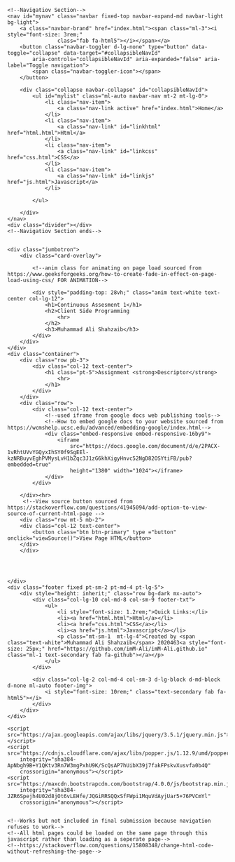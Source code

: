 <!DOCTYPE html>
<html lang="en">

<head>
    <meta charset="UTF-8">
    <meta http-equiv="X-UA-Compatible" content="IE=edge">
    <meta name="viewport" content="width=device-width, initial-scale=1.0">
    <title>2020463- Shahzaib, Muhammad Ali</title>
    <link rel="icon" href="src/img/ref.png" type="image/icon type">
    <link href="https://fonts.googleapis.com/css2?family=Poppins:wght@500&display=swap" rel="stylesheet">
    <link rel="stylesheet" href="https://pro.fontawesome.com/releases/v5.10.0/css/all.css"
        integrity="sha384-AYmEC3Yw5cVb3ZcuHtOA93w35dYTsvhLPVnYs9eStHfGJvOvKxVfELGroGkvsg+p" crossorigin="anonymous" />
    <!-- Latest compiled and minified CSS -->
    <link rel="stylesheet" href="https://maxcdn.bootstrapcdn.com/bootstrap/4.0.0/css/bootstrap.min.css"
        integrity="sha384-Gn5384xqQ1aoWXA+058RXPxPg6fy4IWvTNh0E263XmFcJlSAwiGgFAW/dAiS6JXm" crossorigin="anonymous">
    <link href="src/css/style.css" rel="stylesheet">
</head>

<body>
    
    <!--Navigatiov Section-->
    <nav id="mynav" class="navbar fixed-top navbar-expand-md navbar-light bg-light">
        <a class="navbar-brand" href="index.html"><span class="ml-3"><i style="font-size: 3rem;"
                    class="fab fa-html5"></i></span></a>
        <button class="navbar-toggler d-lg-none" type="button" data-toggle="collapse" data-target="#collapsibleNavId"
            aria-controls="collapsibleNavId" aria-expanded="false" aria-label="Toggle navigation">
            <span class="navbar-toggler-icon"></span>
        </button>

        <div class="collapse navbar-collapse" id="collapsibleNavId">
            <ul id="mylist" class="ml-auto navbar-nav mt-2 mt-lg-0">
                <li class="nav-item">
                    <a class="nav-link active" href="index.html">Home</a>
                </li>
                <li class="nav-item">
                    <a class="nav-link" id="linkhtml" href="html.html">Html</a>
                </li>
                <li class="nav-item">
                    <a class="nav-link" id="linkcss" href="css.html">CSS</a>
                </li>
                <li class="nav-item">
                    <a class="nav-link" id="linkjs" href="js.html">Javascript</a>
                </li>

            </ul>

        </div>
    </nav>
    <div class="divider"></div>
    <!--Navigatiov Section ends-->


    <div class="jumbotron">
        <div class="card-overlay">

            <!--anim class for animating on page load sourced from https://www.geeksforgeeks.org/how-to-create-fade-in-effect-on-page-load-using-css/ FOR ANIMATION-->

            <div style="padding-top: 28vh;" class="anim text-white text-center col-lg-12">
                <h1>Continuous Assesment 1</h1>
                <h2>Client Side Programming
                    <hr>
                </h2>
                <h3>Muhammad Ali Shahzaib</h3>
            </div>
        </div>
    </div>
    <div class="container">
        <div class="row pb-3">
            <div class="col-12 text-center">
                <h1 class="pt-5">Assignment <strong>Descriptor</strong>
                    <hr>
                </h1>
            </div>
        </div>
        <div class="row">
            <div class="col-12 text-center">
                <!--used iframe from google docs web publishing tools-->
                <!--How to embed google docs to your website sourced from https://wcmshelp.ucsc.edu/advanced/embedding-google/index.html-->
                <div class="embed-responsive embed-responsive-16by9">
                    <iframe
                        src="https://docs.google.com/document/d/e/2PACX-1vRhtUVvYGQyxIhSY0f9SgEEl-kzNRBuyvEghPVMysLvH1bZqc3J1zG6khXigyHnvc52NgD82OSYtiFB/pub?embedded=true"
                        height="1380" width="1024"></iframe>
                </div>
            </div>

        </div><hr>
         <!--View source button sourced from 
    https://stackoverflow.com/questions/41945094/add-option-to-view-source-of-current-html-page -->
        <div class="row mt-5 mb-2">
        <div class="col-12 text-center">
            <button class="btn btn-primary" type ="button" onclick="viewSource()">View Page HTML</button>
        </div>            
        </div>




    </div>
    <div class="footer fixed pt-sm-2 pt-md-4 pt-lg-5">
        <div style="height: inherit;" class="row bg-dark mx-auto">
            <div class="col-lg-10 col-md-8 col-sm-9 footer-txt">
                <ul>
                    <li style="font-size: 1.2rem;">Quick Links:</li>
                    <li><a href="html.html">Html</a></li>
                    <li><a href="css.html">CSS</a></li>
                    <li><a href="js.html">Javascript</a></li>
                    <p class="mt-sm-1  mt-lg-4">Created by <span class="text-white">Muhammad Ali Shahzaib</span> 2020463<a style="font-size: 25px;" href="https://github.com/imM-Ali/imM-Ali.github.io" class="ml-1 text-secondary fab fa-github"></a></p>
                </ul>
            </div>

            <div class="col-lg-2 col-md-4 col-sm-3 d-lg-block d-md-block d-none ml-auto footer-img">
                <i style="font-size: 10rem;" class="text-secondary fab fa-html5"></i>
            </div>
        </div>
    </div>

    <script src="https://ajax.googleapis.com/ajax/libs/jquery/3.5.1/jquery.min.js"></script>
    <script src="https://cdnjs.cloudflare.com/ajax/libs/popper.js/1.12.9/umd/popper.min.js"
        integrity="sha384-ApNbgh9B+Y1QKtv3Rn7W3mgPxhU9K/ScQsAP7hUibX39j7fakFPskvXusvfa0b4Q"
        crossorigin="anonymous"></script>
    <script src="https://maxcdn.bootstrapcdn.com/bootstrap/4.0.0/js/bootstrap.min.js"
        integrity="sha384-JZR6Spejh4U02d8jOt6vLEHfe/JQGiRRSQQxSfFWpi1MquVdAyjUar5+76PVCmYl"
        crossorigin="anonymous"></script>
    

    <!--Works but not included in final submission because navigation refuses to work-->
    <!--All html pages could be loaded on the same page through this javascript rather than loading as a seperate page-->
    <!--https://stackoverflow.com/questions/15808348/change-html-code-without-refreshing-the-page-->

</body>

</html>